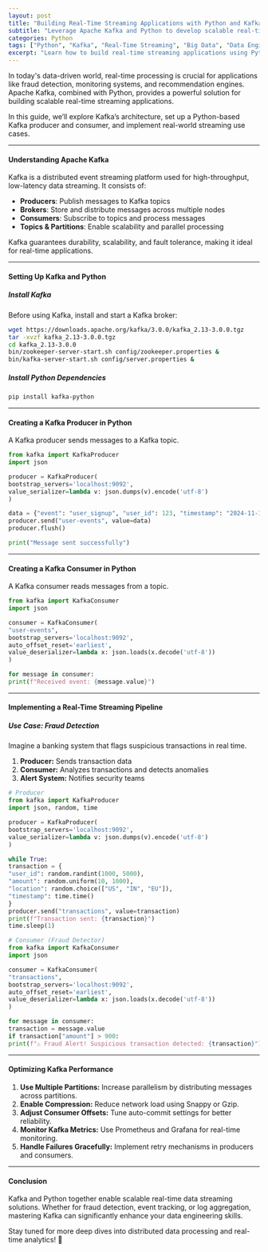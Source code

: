 ```yaml
---
layout: post
title: "Building Real-Time Streaming Applications with Python and Kafka"
subtitle: "Leverage Apache Kafka and Python to develop scalable real-time data pipelines"
categories: Python
tags: ["Python", "Kafka", "Real-Time Streaming", "Big Data", "Data Engineering", "Apache Kafka"]
excerpt: "Learn how to build real-time streaming applications using Python and Apache Kafka. Explore key concepts, best practices, and hands-on implementation."
---
```

In today's data-driven world, real-time processing is crucial for applications like fraud detection, monitoring systems, and recommendation engines. Apache Kafka, combined with Python, provides a powerful solution for building scalable real-time streaming applications.

In this guide, we’ll explore Kafka’s architecture, set up a Python-based Kafka producer and consumer, and implement real-world streaming use cases.

---

#### Understanding Apache Kafka

Kafka is a distributed event streaming platform used for high-throughput, low-latency data streaming. It consists of:

- **Producers**: Publish messages to Kafka topics
- **Brokers**: Store and distribute messages across multiple nodes
- **Consumers**: Subscribe to topics and process messages
- **Topics & Partitions**: Enable scalability and parallel processing

Kafka guarantees durability, scalability, and fault tolerance, making it ideal for real-time applications.

---

#### Setting Up Kafka and Python

##### Install Kafka

Before using Kafka, install and start a Kafka broker:

```sh  
wget https://downloads.apache.org/kafka/3.0.0/kafka_2.13-3.0.0.tgz  
tar -xvzf kafka_2.13-3.0.0.tgz  
cd kafka_2.13-3.0.0  
bin/zookeeper-server-start.sh config/zookeeper.properties &  
bin/kafka-server-start.sh config/server.properties &  
```

##### Install Python Dependencies

```sh  
pip install kafka-python  
```

---

#### Creating a Kafka Producer in Python

A Kafka producer sends messages to a Kafka topic.

```python  
from kafka import KafkaProducer  
import json

producer = KafkaProducer(  
bootstrap_servers='localhost:9092',  
value_serializer=lambda v: json.dumps(v).encode('utf-8')  
)

data = {"event": "user_signup", "user_id": 123, "timestamp": "2024-11-16T12:34:56"}  
producer.send("user-events", value=data)  
producer.flush()

print("Message sent successfully")  
```

---

#### Creating a Kafka Consumer in Python

A Kafka consumer reads messages from a topic.

```python  
from kafka import KafkaConsumer  
import json

consumer = KafkaConsumer(  
"user-events",  
bootstrap_servers='localhost:9092',  
auto_offset_reset='earliest',  
value_deserializer=lambda x: json.loads(x.decode('utf-8'))  
)

for message in consumer:  
print(f"Received event: {message.value}")  
```

---

#### Implementing a Real-Time Streaming Pipeline

##### Use Case: Fraud Detection

Imagine a banking system that flags suspicious transactions in real time.

1. **Producer:** Sends transaction data
2. **Consumer:** Analyzes transactions and detects anomalies
3. **Alert System:** Notifies security teams

```python
# Producer
from kafka import KafkaProducer  
import json, random, time

producer = KafkaProducer(  
bootstrap_servers='localhost:9092',  
value_serializer=lambda v: json.dumps(v).encode('utf-8')  
)

while True:  
transaction = {  
"user_id": random.randint(1000, 5000),  
"amount": random.uniform(10, 1000),  
"location": random.choice(["US", "IN", "EU"]),  
"timestamp": time.time()  
}  
producer.send("transactions", value=transaction)  
print(f"Transaction sent: {transaction}")  
time.sleep(1)  
```

```python
# Consumer (Fraud Detector)
from kafka import KafkaConsumer  
import json

consumer = KafkaConsumer(  
"transactions",  
bootstrap_servers='localhost:9092',  
auto_offset_reset='earliest',  
value_deserializer=lambda x: json.loads(x.decode('utf-8'))  
)

for message in consumer:  
transaction = message.value  
if transaction["amount"] > 900:  
print(f"⚠️ Fraud Alert! Suspicious transaction detected: {transaction}")  
```

---

#### Optimizing Kafka Performance

1. **Use Multiple Partitions:** Increase parallelism by distributing messages across partitions.
2. **Enable Compression:** Reduce network load using Snappy or Gzip.
3. **Adjust Consumer Offsets:** Tune auto-commit settings for better reliability.
4. **Monitor Kafka Metrics:** Use Prometheus and Grafana for real-time monitoring.
5. **Handle Failures Gracefully:** Implement retry mechanisms in producers and consumers.

---

#### Conclusion

Kafka and Python together enable scalable real-time data streaming solutions. Whether for fraud detection, event tracking, or log aggregation, mastering Kafka can significantly enhance your data engineering skills.

Stay tuned for more deep dives into distributed data processing and real-time analytics! 🚀  
